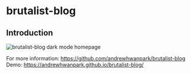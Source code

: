 # brutalist-blog

## Introduction

![brutalist-blog dark mode homepage](https://user-images.githubusercontent.com/13270895/131266947-65f2ae83-7d9e-48d7-8cd6-05a1d59df0ab.png)

For more information:
https://github.com/andrewhwanpark/brutalist-blog
Demo: https://andrewhwanpark.github.io/brutalist-blog/




